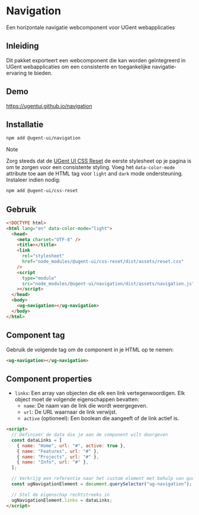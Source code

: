 # Navigation

Een horizontale navigatie webcomponent voor UGent webapplicaties

## Inleiding

Dit pakket exporteert een webcomponent die kan worden geïntegreerd in UGent webapplicaties om een consistente en toegankelijke navigatie-ervaring te bieden.

## Demo

https://ugentui.github.io/navigation

## Installatie

```bash
npm add @ugent-ui/navigation
```

> [!NOTE]
> Zorg steeds dat de [UGent UI CSS Reset](https://www.npmjs.com/package/@ugent-ui/css-reset?activeTab=readme) de eerste stylesheet op je pagina is om te zorgen voor een consistente styling. Voeg het `data-color-mode` attribute toe aan de HTML tag voor `light` and `dark` mode ondersteuning. Instaleer indien nodig:

```bash
npm add @ugent-ui/css-reset
```

## Gebruik

```html
<!DOCTYPE html>
<html lang="en" data-color-mode="light">
  <head>
    <meta charset="UTF-8" />
    <title></title>
    <link
      rel="stylesheet"
      href="node_modules/@ugent-ui/css-reset/dist/assets/reset.css"
    />
    <script
      type="module"
      src="node_modules/@ugent-ui/navigation/dist/assets/navigation.js"
    ></script>
  </head>
  <body>
    <ug-navigation></ug-navigation>
  </body>
</html>
```

## Component tag

Gebruik de volgende tag om de component in je HTML op te nemen:

```html
<ug-navigation></ug-navigation>
```

## Component properties

- `links`: Een array van objecten die elk een link vertegenwoordigen. Elk object moet de volgende eigenschappen bevatten:
  - `name`: De naam van de link die wordt weergegeven.
  - `url`: De URL waarnaar de link verwijst.
  - `active` (optioneel): Een boolean die aangeeft of de link actief is.

```html
<script>
  // Definieer de data die je aan de component wilt doorgeven
  const dataLinks = [
    { name: "Home", url: "#", active: true },
    { name: "Features", url: "#" },
    { name: "Projects", url: "#" },
    { name: "Info", url: "#" },
  ];

  // Verkrijg een referentie naar het custom element met behulp van querySelector
  const ugNavigationElement = document.querySelector("ug-navigation");

  // Stel de eigenschap rechtstreeks in
  ugNavigationElement.links = dataLinks;
</script>
```
